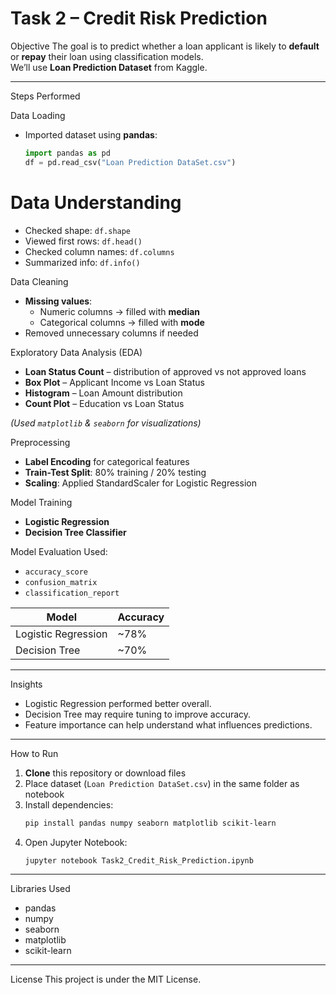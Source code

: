 # Task 2 – Credit Risk Prediction 

 Objective
The goal is to predict whether a loan applicant is likely to **default** or **repay** their loan using classification models.  
We’ll use **Loan Prediction Dataset** from Kaggle.

---

 Steps Performed

 Data Loading
- Imported dataset using **pandas**:  
  ```python
  import pandas as pd
  df = pd.read_csv("Loan Prediction DataSet.csv")
  ```

# Data Understanding
- Checked shape: `df.shape`
- Viewed first rows: `df.head()`
- Checked column names: `df.columns`
- Summarized info: `df.info()`

Data Cleaning
- **Missing values**:
  - Numeric columns → filled with **median**
  - Categorical columns → filled with **mode**
- Removed unnecessary columns if needed

Exploratory Data Analysis (EDA)
- **Loan Status Count** – distribution of approved vs not approved loans
- **Box Plot** – Applicant Income vs Loan Status
- **Histogram** – Loan Amount distribution
- **Count Plot** – Education vs Loan Status

*(Used `matplotlib` & `seaborn` for visualizations)*

 Preprocessing
- **Label Encoding** for categorical features
- **Train-Test Split**: 80% training / 20% testing
- **Scaling**: Applied StandardScaler for Logistic Regression

Model Training
- **Logistic Regression**
- **Decision Tree Classifier**

Model Evaluation
Used:
- `accuracy_score`
- `confusion_matrix`
- `classification_report`

| Model               | Accuracy |
|---------------------|----------|
| Logistic Regression | ~78%     |
| Decision Tree       | ~70%     |

---

Insights
- Logistic Regression performed better overall.
- Decision Tree may require tuning to improve accuracy.
- Feature importance can help understand what influences predictions.

---

 How to Run
1. **Clone** this repository or download files
2. Place dataset (`Loan Prediction DataSet.csv`) in the same folder as notebook
3. Install dependencies:
   ```bash
   pip install pandas numpy seaborn matplotlib scikit-learn
   ```
4. Open Jupyter Notebook:
   ```bash
   jupyter notebook Task2_Credit_Risk_Prediction.ipynb
   ```

---

 Libraries Used
- pandas  
- numpy  
- seaborn  
- matplotlib  
- scikit-learn  

---

 License
This project is under the MIT License.
